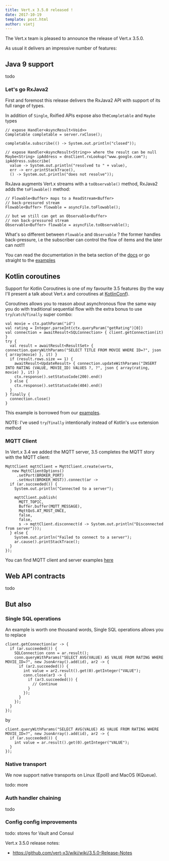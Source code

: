 ```yaml
---
title: Vert.x 3.5.0 released !
date: 2017-10-19
template: post.html
author: vietj
---
```


The Vert.x team is pleased to announce the release of Vert.x 3.5.0.

As usual it delivers an impressive number of features:

## Java 9 support

todo

### Let's go RxJava2

First and foremost this release delivers the RxJava2 API with support of its full range of types.

In addition of `Single`, Rxified APIs expose also the`Completable` and `Maybe` types

```
// expose Handler<AsyncResult<Void>>
Completable completable = server.rxClose();

completable.subscribe(() -> System.out.println("closed"));

// expose Handler<AsyncResult<String>> where the result can be null
Maybe<String> ipAddress = dnsClient.rxLookup("www.google.com");
ipAddress.subscribe(
  value -> System.out.println("resolved to " + value),
  err -> err.printStackTrace(),
  () -> System.out.println("does not resolve"));
```

RxJava augments Vert.x streams with a `toObservable()` method, RxJava2 adds the `toFlowable()` method:

```
// Flowable<Buffer> maps to a ReadStream<Buffer>
// back-pressured stream
Flowable<Buffer> flowable = asyncFile.toFlowable();

// but we still can get an Observable<Buffer>
// non back-pressured stream
Observable<Buffer> flowable = asyncFile.toObservable();
```

What's so different between `Flowable` and `Observable` ? the former handles back-pressure, i.e the
subscriber can control the flow of items and the later can not!!!

You can read the documentation in the beta section of the [docs](http://vertx.io/docs/master/vertx-rx/java2/)
or go straight to the [examples](https://github.com/vert-x3/vertx-examples/tree/master/rxjava2-examples)

## Kotlin coroutines

Support for Kotlin Coroutines is one of my favourite 3.5 features (by the way I'll present a talk about Vert.x
and coroutines at [KotlinConf](https://www.kotlinconf.com/sessions/)).


Coroutines allows you to reason about asynchronous flow the same way you do with traditional sequential flow with
the extra bonus to use `try`/`catch`/`finally` super combo:

```
val movie = ctx.pathParam("id")
val rating = Integer.parseInt(ctx.queryParam("getRating")[0])
val connection = awaitResult<SQLConnection> { client.getConnection(it) }
try {
  val result = awaitResult<ResultSet> { connection.queryWithParams("SELECT TITLE FROM MOVIE WHERE ID=?", json { array(movie) }, it) }
  if (result.rows.size == 1) {
    awaitResult<UpdateResult> { connection.updateWithParams("INSERT INTO RATING (VALUE, MOVIE_ID) VALUES ?, ?", json { array(rating, movie) }, it) }
    ctx.response().setStatusCode(200).end()
  } else {
    ctx.response().setStatusCode(404).end()
  }
} finally {
  connection.close()
}
```

This example is borrowed from our [examples](https://github.com/vert-x3/vertx-examples/tree/master/kotlin-examples/coroutines).

NOTE: I've used `try`/`finally` intentionally instead of Kotlin's `use` extension method

### MQTT Client

In Vert.x 3.4 we added the MQTT server, 3.5 completes the MQTT story with the MQTT client:

```
MqttClient mqttClient = MqttClient.create(vertx,
   new MqttClientOptions()
     .setPort(BROKER_PORT)
     .setHost(BROKER_HOST)).connect(ar ->
  if (ar.succeeded()) {
    System.out.println("Connected to a server");

    mqttClient.publish(
      MQTT_TOPIC,
      Buffer.buffer(MQTT_MESSAGE),
      MqttQoS.AT_MOST_ONCE,
      false,
      false,
      s -> mqttClient.disconnect(d -> System.out.println("Disconnected from server")));
  } else {
    System.out.println("Failed to connect to a server");
    ar.cause().printStackTrace();
  }
});
```

You can find MQTT client and server examples [here](https://github.com/vert-x3/vertx-examples/tree/master/mqtt-examples)

## Web API contracts

todo

## But also

### Single SQL operations

An example is worth one thousand words, Single SQL operations allows you to replace

```
client.getConnection(ar -> {
  if (ar.succeeded()) {
    SQLConnection conn = ar.result();
    conn.queryWithParams("SELECT AVG(VALUE) AS VALUE FROM RATING WHERE MOVIE_ID=?", new JsonArray().add(id), ar2 -> {
      if (ar2.succeeded()) {
        int value = ar2.result().get(0).getInteger("VALUE");
        conn.close(ar3 -> {
          if (ar3.succeeded()) {
            // Continue
          }
        });
      }
    });
  }
});
```

by

```
client.queryWithParams("SELECT AVG(VALUE) AS VALUE FROM RATING WHERE MOVIE_ID=?", new JsonArray().add(id), ar2 -> {
  if (ar.succeeded()) {
    int value = ar.result().get(0).getInteger("VALUE");
  }
});
```

### Native transport

We now support native transports on Linux (Epoll) and MacOS (KQueue).

todo: more

### Auth handler chaining

todo

### Config config improvements

todo: stores for Vault and Consul

Vert.x 3.5.0 release notes:

* https://github.com/vert-x3/wiki/wiki/3.5.0-Release-Notes


